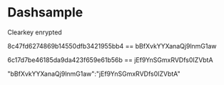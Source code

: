 # Dashsample

Clearkey enrypted

8c47fd6274869b14550dfb3421955bb4 == bBfXvkYYXanaQj9lnmG1aw

6c17d7be46185da9da423f659e61b56b == jEf9YnSGmxRVDfs0IZVbtA

"bBfXvkYYXanaQj9lnmG1aw":"jEf9YnSGmxRVDfs0IZVbtA"
